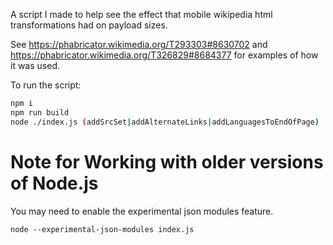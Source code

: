 A script I made to help see the effect that mobile wikipedia html transformations had on payload sizes.

See https://phabricator.wikimedia.org/T293303#8630702 and https://phabricator.wikimedia.org/T326829#8684377 for examples of how it was used.

To run the script:

```bash
npm i
npm run build
node ./index.js (addSrcSet|addAlternateLinks|addLanguagesToEndOfPage)
```

# Note for Working with older versions of Node.js

You may need to enable the experimental json modules feature.

```
node --experimental-json-modules index.js
```

